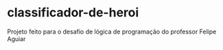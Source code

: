 # classificador-de-heroi
Projeto feito para o desafio de lógica de programação do professor Felipe Aguiar
